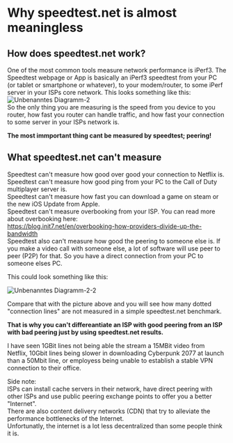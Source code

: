# Why speedtest.net is almost meaningless

## How does speedtest.net work?
One of the most common tools measure network performance is iPerf3. 
The Speedtest webpage or App is basically an iPerf3 speedtest from your PC (or tablet or smartphone or whatever), to your modem/router, to some iPerf server in your ISPs core network. 
This looks something like this:
![Unbenanntes Diagramm-2](https://github.com/user-attachments/assets/83f9bbe9-20e4-4717-a250-32ea7af2002f)  
So the only thing you are measuring is the speed from you device to you router, how fast you router can handle traffic, and how fast your connection to some server in your ISPs network is. 

**The most immportant thing cant be measured by speedtest; peering!**

## What speedtest.net can't measure
Speedtest can't measure how good over good your connection to Netflix is.    
Speedtest can't measure how good ping from your PC to the Call of Duty multiplayer server is.  
Speedtest can't measure how fast you can download a game on steam or the new iOS Update from Apple.  
Speedtest can't measure overbooking from your ISP. You can read more about overbooking here:  
https://blog.init7.net/en/overbooking-how-providers-divide-up-the-bandwidth  
Speedtest also can't measure how good the peering to someone else is. If you make a video call with someone else, a lot of software will use peer to peer (P2P) for that. So you have a direct connection from your PC to someone elses PC.

This could look something like this:

![Unbenanntes Diagramm-2-2](https://github.com/user-attachments/assets/0d429301-54cb-4d77-add3-03228753dd53)


Compare that with the picture above and you will see how many dotted "connection lines" are not measured in a simple speedtest.net benchmark.  

**That is why you can't differeantiate an ISP with good peering from an ISP with bad peering just by using speedtest.net results.**  

I have seen 1GBit lines not being able the stream a 15MBit video from Netflix,  10Gbit lines being slower in downloading Cyberpunk 2077 at launch than a 50Mbit line, or employess being unable to establish a stable VPN connection to their office. 


Side note:  
ISPs can install cache servers in their network, have direct peering with other ISPs and use public peering exchange points to offer you a better "Internet".  
There are also content delivery networks (CDN) that try to alleviate the performance bottlenecks of the Internet.  
Unfortunatly, the internet is a lot less decentralized than some people think it is. 







